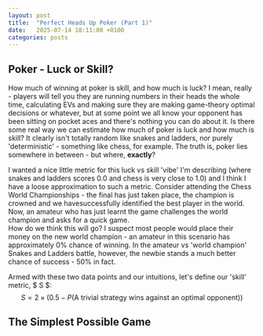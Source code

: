```yaml
---
layout: post
title:  "Perfect Heads Up Poker (Part 1)"
date:   2025-07-14 18:11:00 +0100
categories: posts
---
```


## Poker - Luck or Skill?
 
How much of winning at poker is skill, and how much is luck? 
I mean, really - players will tell you they are running numbers in their heads the whole time, calculating EVs and making sure they are making game-theory optimal decisions or whatever, but at some point we all know your opponent has been sitting on pocket aces and there's nothing you can do about it.
Is there some real way we can estimate how much of poker is luck and how much is skill?
It clearly isn't totally random like snakes and ladders, nor purely 'deterministic' - something like chess, for example.
The truth is, poker lies somewhere in between - but where, **exactly**?


I wanted a nice little metric for this luck vs skill 'vibe' I'm describing (where snakes and ladders scores 0.0 and chess is very close to 1.0) and I think I have a loose approximation to such a metric.
Consider attending the Chess World Championships - the final has just taken place, the champion is crowned and we havesuccessfully identified the best player in the world.  
Now, an amateur who has just learnt the game challenges the world champion and asks for a quick game.  
How do we think this will go?
I suspect most people would place their money on the new world champion - an amateur in this scenario has approximately 0% chance of winning.
In the amateur vs 'world champion' Snakes and Ladders battle, however, the newbie stands a much better chance of success - 50% in fact.


Armed with these two data points and our intuitions, let's define our 'skill' metric, $ S $:
$$
S = 2 \times ( 0.5 - P(\text{A trivial strategy wins against an optimal opponent}) )
$$


## The Simplest Possible Game
